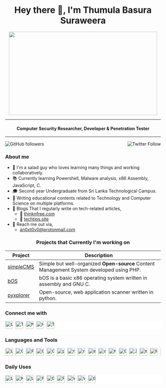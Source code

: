 <h1 align="center"> Hey there 👋, I'm Thumula Basura Suraweera</h1>
<center>
<image src="giphy.gif" width="480" height="270"></image></center>

---

<h4 align="center">Computer Security Researcher, Developer & Penetration Tester</h4>

---

<img align="left" alt="GitHub followers" src="https://img.shields.io/github/followers/anoxtovo?style=social">

<img align="right" alt="Twitter Follow" src="https://img.shields.io/twitter/follow/anoxtovo?style=social"><br>

<h3 align="left">About me</h3>

- 🥗 I'm a salad guy who loves learning many things and working collaboratively. 
- 📚 Currently learning Powershell, Malware analysis, x86 Assembly, JavaScript, C.
- 🎓 Second year Undergraduate from Sri Lanka Technological Campus.
- 📝 Writing educational contents related to Technology and Computer Science on multiple platforms.
- 📝 Blogs That I regularly write on tech-related articles,
  - 📰 [thinknfree.com](https://thinknfree.com/)
  - 📰 [techtips.site](https://techtips.site/)
- 📧 Reach me out via,
  - <an0xt0v0@protonmail.com>


<h3 align="center">Projects that Currently I'm working on</h3>

| Project | Description |
|---------|-------------|
| [simpleCMS](https://github.com/anoxtovo/simpleCMS "simpleCMS") | Simple but well-organized **Open-source** Content Management System developed using PHP. |
| [bOS](https://github.com/anoxtovo/bOS "bOS") | bOS is a basic x86 operating system written in assembly and GNU C. |
| [pyxplorer](https://github.com/anoxtovo/pyxplorer, "pyxplorer") | Open-source, web application scanner written in python. |

<h3 align="left">Connect me with</h3>

<div style="background-color: rgb(255,255,255);">
<pre>
<a href="https://www.linkedin.com/in/thumulabasura/" target="_blank"><image src="https://simpleicons.org/icons/linkedin.svg" alt="Linkedin" style="height: 25px; width: 25px;"></image></a> <a href="https://twitter.com/anoxtovo" target="_blank"><image src="https://simpleicons.org/icons/twitter.svg" alt="Twitter" style="height: 25px; width: 25px;"></image></a> <a href="https://medium.com/@anoxtovo" target="_blank"><image src="https://simpleicons.org/icons/medium.svg" alt="Medium" style="height: 25px; width: 25px;"></image></a> <a href="https://www.hackerrank.com/anoxtovo" target="_blank"><image src="https://simpleicons.org/icons/hackerrank.svg" alt="HackerRank" style="height: 25px; width: 25px;"></a> <image src="https://simpleicons.org/icons/tryhackme.svg" alt="TryHackMe" style="height: 25px; width: 25px;"></image>
</pre>
</div>

<h3>Languages and Tools</h3>

<div style="background-color: rgb(255,255,255);">
<pre>
<image src="https://simpleicons.org/icons/linux.svg" alt="Linux" style="height: 25px; width: 25px;"></image> <image src="https://simpleicons.org/icons/gnubash.svg" alt="GNU-Bash" style="height: 25px; width: 25px; "></image> <image src="https://simpleicons.org/icons/powershell.svg" alt="Powershell" style="height: 25px; width: 25px;  "></image> <image src="https://simpleicons.org/icons/c.svg" alt="GNU-C" style="height: 25px; width: 25px;  "></image> <image src="https://simpleicons.org/icons/csharp.svg" alt="C#" style="height: 25px; width: 25px;  "></image> <image src="https://simpleicons.org/icons/python.svg" alt="python" style="height: 25px; width: 25px;  "></image> <image src="https://simpleicons.org/icons/nodedotjs.svg" alt="nodejs" style="height: 25px; width: 25px;  "></image> <image src="https://simpleicons.org/icons/npm.svg" alt="npm" style="height: 25px; width: 25px;  "></image> <image src="https://simpleicons.org/icons/eclipseide.svg" alt="eclipseide" style="height: 25px; width: 25px;  "></image> <image src="https://simpleicons.org/icons/androidstudio.svg" alt="androidstudio" style="height: 25px; width: 25px;  "></image> <image src="https://simpleicons.org/icons/html5.svg" alt="HTML5" style="height: 25px; width: 25px;  "></image> <image src="https://simpleicons.org/icons/css3.svg" alt="CSS3" style="height: 25px; width: 25px;  "></image> <image src="https://simpleicons.org/icons/javascript.svg" alt="JavaScript" style="height: 25px; width: 25px;  "></image> <image src="https://simpleicons.org/icons/mongodb.svg" alt="mongodb" style="height: 25px; width: 25px;  "></image> <image src="https://simpleicons.org/icons/nginx.svg" alt="Nginx" style="height: 25px; width: 25px;  "></image> <image src="https://simpleicons.org/icons/cpanel.svg" alt="Cpanel" style="height: 25px; width: 25px;  "></image> <image src="https://simpleicons.org/icons/laravel.svg" alt="Laravel" style="height: 25px; width: 25px;  "></image> <image src="https://simpleicons.org/icons/wordpress.svg" alt="WordPress" style="height: 25px; width: 25px;  "></image> <image src="https://simpleicons.org/icons/react.svg" alt="ReactJs" style="height: 25px; width: 25px;  "></image> <image src="https://simpleicons.org/icons/googlecloud.svg" alt="G-Cloud" style="height: 25px; width: 25px;  "></image> <image src="https://simpleicons.org/icons/amazonaws.svg" alt="AWS" style="height: 25px; width: 25px;  "></image>
</pre>
</div>

<h3> Daily Uses </h3>

<div style="background-color: rgb(255,255,255);">
<pre>
<image src="https://simpleicons.org/icons/linux.svg" alt="Linux" style="height: 25px; width: 25px;  "></image> <image src="https://simpleicons.org/icons/kalilinux.svg" alt="Kalilinux" style="height: 25px; width: 25px;  "></image> <image src="https://simpleicons.org/icons/ubuntu.svg" alt="Ubuntu" style="height: 25px; width: 25px;  "></image> <image src="https://simpleicons.org/icons/fedora.svg" alt="Fedora" style="height: 25px; width: 25px;  "></image> <image src="https://simpleicons.org/icons/gnubash.svg" alt="GNU-Bash" style="height: 25px; width: 25px;  "></image> <image src="https://simpleicons.org/icons/powershell.svg" alt="Powershell" style="height: 25px; width: 25px;  "></image> <image src="https://simpleicons.org/icons/vim.svg" alt="Vim" style="height: 25px; width: 25px;  "></image> <image src="https://simpleicons.org/icons/visualstudiocode.svg" alt="VsCode" style="height: 25px; width: 25px;  "></image> <image src="https://simpleicons.org/icons/git.svg" alt="Git" style="height: 25px; width: 25px;  "></image>
</pre>
</div>